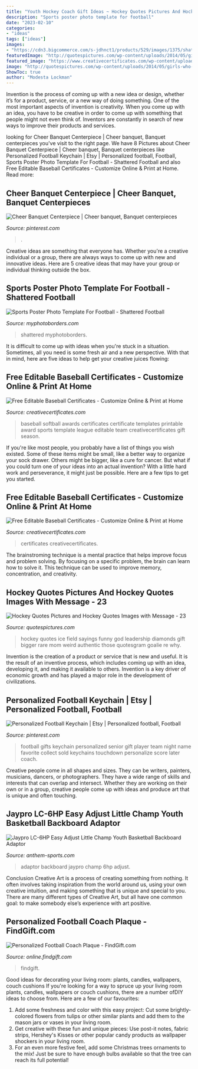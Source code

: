 ```yaml
---
title: "Youth Hockey Coach Gift Ideas ~ Hockey Quotes Pictures And Hockey Quotes Images With Message"
description: "Sports poster photo template for football"
date: "2023-02-10"
categories:
- "ideas"
tags: ["ideas"]
images:
- "https://cdn3.bigcommerce.com/s-jdhnct1/products/529/images/1375/shattered_football_16x20_photo_template__81676.1466794647.1280.1280.jpg?c=2"
featuredImage: "http://quotespictures.com/wp-content/uploads/2014/05/girls-who-love-hockey-are-not-weird-theyre-a-rare-gift-from-god-those-girls-get-bigger-diamonds.jpg"
featured_image: "https://www.creativecertificates.com/wp-content/uploads/2011/10/baseball-6-300x232.png"
image: "http://quotespictures.com/wp-content/uploads/2014/05/girls-who-love-hockey-are-not-weird-theyre-a-rare-gift-from-god-those-girls-get-bigger-diamonds.jpg"
ShowToc: true
author: "Modesta Lockman"
---
```



Invention is the process of coming up with a new idea or design, whether it’s for a product, service, or a new way of doing something. One of the most important aspects of invention is creativity. When you come up with an idea, you have to be creative in order to come up with something that people might not even think of. Inventors are constantly in search of new ways to improve their products and services.

	

		
looking for Cheer Banquet Centerpiece | Cheer banquet, Banquet centerpieces you've visit to the right page. We have 8 Pictures about Cheer Banquet Centerpiece | Cheer banquet, Banquet centerpieces like Personalized Football Keychain | Etsy | Personalized football, Football, Sports Poster Photo Template For Football - Shattered Football and also Free Editable Baseball Certificates - Customize Online &amp; Print at Home. Read more:
		
    
## Cheer Banquet Centerpiece | Cheer Banquet, Banquet Centerpieces

<img loading=lazy src="https://i.pinimg.com/originals/ee/36/8b/ee368b1cd99d2303816d508d49a8444c.jpg" onerror="this.onerror=null;this.src='https://tse1.mm.bing.net/th?id=OIP.MOYVNU_5EojYXhN2HDrLhwHaJ4&amp;pid=15.1';" alt="Cheer Banquet Centerpiece | Cheer banquet, Banquet centerpieces">

_Source: pinterest.com_

>. 

	

Creative ideas are something that everyone has. Whether you're a creative individual or a group, there are always ways to come up with new and innovative ideas. Here are 5 creative ideas that may have your group or individual thinking outside the box.

    
## Sports Poster Photo Template For Football - Shattered Football

<img loading=lazy src="https://cdn3.bigcommerce.com/s-jdhnct1/products/529/images/1375/shattered_football_16x20_photo_template__81676.1466794647.1280.1280.jpg?c=2" onerror="this.onerror=null;this.src='https://tse3.mm.bing.net/th?id=OIP.QeHRgV_ChZ0q2zZM8ADTTAHaJQ&amp;pid=15.1';" alt="Sports Poster Photo Template For Football - Shattered Football">

_Source: myphotoborders.com_

>shattered myphotoborders. 

	

It is difficult to come up with ideas when you're stuck in a situation. Sometimes, all you need is some fresh air and a new perspective. With that in mind, here are five ideas to help get your creative juices flowing: 

    
## Free Editable Baseball Certificates - Customize Online &amp; Print At Home

<img loading=lazy src="https://www.creativecertificates.com/wp-content/uploads/2011/10/baseball-6-300x232.png" onerror="this.onerror=null;this.src='https://tse1.mm.bing.net/th?id=OIP.4mU5IIh0cM1DyZY-0iQ_3AAAAA&amp;pid=15.1';" alt="Free Editable Baseball Certificates - Customize Online &amp; Print at Home">

_Source: creativecertificates.com_

>baseball softball awards certificates certificate templates printable award sports template league editable team creativecertificates gift season. 

	

If you're like most people, you probably have a list of things you wish existed. Some of these items might be small, like a better way to organize your sock drawer. Others might be bigger, like a cure for cancer. But what if you could turn one of your ideas into an actual invention? With a little hard work and perseverance, it might just be possible. Here are a few tips to get you started.

    
## Free Editable Baseball Certificates - Customize Online &amp; Print At Home

<img loading=lazy src="https://www.creativecertificates.com/wp-content/uploads/2011/10/baseball-awards-5.jpg" onerror="this.onerror=null;this.src='https://tse1.mm.bing.net/th?id=OIP.YEWYsvBbrkZ__k4i-z1v-AHaFI&amp;pid=15.1';" alt="Free Editable Baseball Certificates - Customize Online &amp; Print at Home">

_Source: creativecertificates.com_

>certificates creativecertificates. 

	

The brainstroming technique is a mental practice that helps improve focus and problem solving. By focusing on a specific problem, the brain can learn how to solve it. This technique can be used to improve memory, concentration, and creativity.

    
## Hockey Quotes Pictures And Hockey Quotes Images With Message - 23

<img loading=lazy src="http://quotespictures.com/wp-content/uploads/2014/05/girls-who-love-hockey-are-not-weird-theyre-a-rare-gift-from-god-those-girls-get-bigger-diamonds.jpg" onerror="this.onerror=null;this.src='https://tse3.mm.bing.net/th?id=OIP.fzYQbkej5123C25jVjUkcQHaLH&amp;pid=15.1';" alt="Hockey Quotes Pictures and Hockey Quotes Images with Message - 23">

_Source: quotespictures.com_

>hockey quotes ice field sayings funny god leadership diamonds gift bigger rare mom weird authentic those quotesgram goalie re why. 

	

Invention is the creation of a product or service that is new and useful. It is the result of an inventive process, which includes coming up with an idea, developing it, and making it available to others. Invention is a key driver of economic growth and has played a major role in the development of civilizations.

    
## Personalized Football Keychain | Etsy | Personalized Football, Football

<img loading=lazy src="https://i.pinimg.com/originals/0f/35/69/0f3569ecdeeccf5381d38bd50ef84516.jpg" onerror="this.onerror=null;this.src='https://tse3.mm.bing.net/th?id=OIP.5KOkK__ucdkiA5GoIWeRlwHaJ4&amp;pid=15.1';" alt="Personalized Football Keychain | Etsy | Personalized football, Football">

_Source: pinterest.com_

>football gifts keychain personalized senior gift player team night name favorite collect sold keychains touchdown personalize score later coach. 

	

Creative people come in all shapes and sizes. They can be writers, painters, musicians, dancers, or photographers. They have a wide range of skills and interests that can overlap and intersect. Whether they are working on their own or in a group, creative people come up with ideas and produce art that is unique and often touching.

    
## Jaypro LC-6HP Easy Adjust Little Champ Youth Basketball Backboard Adaptor

<img loading=lazy src="http://www.anthem-sports.com/media/extendware/ewimageopt/media/inline/13/9/jaypro-easy-adjust-little-champ-each-youth-basketball-backboard-adaptor-lc-6hp--18d.jpg" onerror="this.onerror=null;this.src='https://tse3.mm.bing.net/th?id=OIP.uG0NoA7r-QJSOEBjg451YwHaIp&amp;pid=15.1';" alt="Jaypro LC-6HP Easy Adjust Little Champ Youth Basketball Backboard Adaptor">

_Source: anthem-sports.com_

>adaptor backboard jaypro champ 6hp adjust. 

	

Conclusion
Creative Art is a process of creating something from nothing. It often involves taking inspiration from the world around us, using your own creative intuition, and making something that is unique and special to you. There are many different types of Creative Art, but all have one common goal: to make somebody else’s experience with art positive.

    
## Personalized Football Coach Plaque - FindGift.com

<img loading=lazy src="https://img1.findgift.com/Graphics/Gifts/250/554/PR_304554.jpg" onerror="this.onerror=null;this.src='https://tse1.mm.bing.net/th?id=OIP.0tQc0lQ5fIbEl903F6GSkgHaHa&amp;pid=15.1';" alt="Personalized Football Coach Plaque - FindGift.com">

_Source: online.findgift.com_

>findgift. 

	

Good ideas for decorating your living room: plants, candles, wallpapers, couch cushions
If you're looking for a way to spruce up your living room plants, candles, wallpapers or couch cushions, there are a number ofDIY ideas to choose from. Here are a few of our favourites: 
1. Add some freshness and color with this easy project: Cut some brightly-colored flowers from tulips or other similar plants and add them to the mason jars or vases in your living room. 
2. Get creative with these fun and unique pieces: Use post-it notes, fabric strips, Hershey's Kisses or other popular candy products as wallpaper shockers in your living room. 
3. For an even more festive feel, add some Christmas trees ornaments to the mix! Just be sure to have enough bulbs available so that the tree can reach its full potential!

